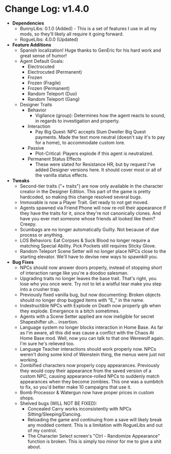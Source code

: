 ﻿#       Change Log: v1.4.0
- **Dependencies**
  - BunnyLibs: 0.1.0 (Added) - This is a set of features I use in all my mods, so they'll likely all require it going forward.
  - RogueLibs: 4.0.0 (Updated)
- **Feature Additions**
  - Spanish localization! Huge thanks to GenEric for his hard work and great sense of humor!
  - Agent Default Goals: 
    - Electrocuted
    - Electrocuted (Permanent)
    - Frozen
    - Frozen (Fragile)
    - Frozen (Permanent)
    - Random Teleport (Duo)
    - Random Teleport (Gang)
  - Designer Traits
    - Behavior
      - Vigilance (group): Determines how the agent reacts to sound, in regards to investigation and property.
    - Interaction
      - Pay Big Quest: NPC accepts Slum Dweller Big Quest payments. Made the text more neutral (doesn't say it's to pay for a home), to accommodate custom lore.
    - Passive
      - Plot-Critical: Players explode if this agent is neutralized.
    - Permanent Status Effects
      - These were slated for Resistance HR, but by request I've added Designer versions here. It should cover most or all of the vanilla status effects.
- **Tweaks**
  - Second-tier traits ("+ traits") are now only available in the character creator in the Designer Edition. This part of the game is pretty hardcoded, so making this change resolved several bugs.
  - Immovable is now a Player Trait. Get ready to not get moved.
  - Agents spawned via Friend Phone will now re-roll their appearance if they have the traits for it, since they're not canonically clones. And have you ever met someone whose friends all looked like them? Creepy.
  - Scumbags are no longer automatically Guilty. Not because of due process or anything.
  - LOS Behaviors: Eat Corpses & Suck Blood no longer require a matching Special Ability. Pick Pockets still requires Sticky Glove.
  - Random Teleport Scene Setter will no longer place NPCs close to the starting elevator. We'll have to devise new ways to spawnkill you.
- **Bug Fixes**
  - NPCs should now answer doors properly, instead of stopping short of interaction range like you're a doodoo salesman.
  - Upgrading traits no longer leaves the base trait. That's right, you lose who you once were. Try not to let a wistful tear make you step into a crusher trap.
  - Previously fixed vanilla bug, but now documenting: Broken objects should no longer drop bugged items with "E_" in the name. 
  - Indestructible NPCs with Explode on Death now properly gib when they explode. Emergence is a bitch sometimes.
  - Agents with a Scene Setter applied are now ineligible for secret Shapeshifter uh... insertion.
  - Language system no longer blocks interaction in Home Base. As far as I'm aware, all this did was cause a conflict with the Chaos At Home Base mod. Well, now you can talk to that one Werewolf again. I'm sure he's relieved too.
  - Language Teacher interactions should work properly now. NPCs weren't doing some kind of Weinstein thing, the menus were just not working.
  - Zombified characters now properly copy appearances. Previously they would copy their appearance from the saved version of a custom NPC, causing appearance-rolled NPCs to suddenly match appearances when they become zombies. This one was a sumbitch to fix, so you'd better make 10 campaigns that use it.
  - Bomb Processor & Watergun now have proper prices in custom shops.
  - Shelved bugs (WILL NOT BE FIXED):
    - Concealed Carry works inconsistently with NPCs Sitting/Sleeping/Dancing.
    - Reloading the game and continuing from a save will likely break any modded content. This is a limitation with RogueLibs and out of my control.
    - The Character Select screen's "Ctrl - Randomize Appearance" function is broken. This is simply too minor for me to give a shit about.